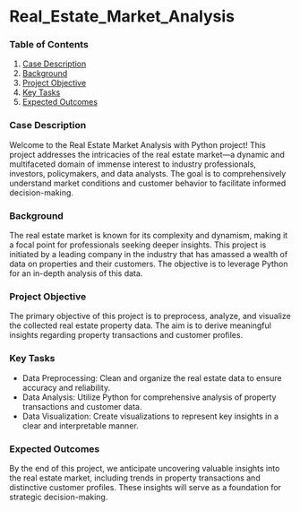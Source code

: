 # Real_Estate_Market_Analysis

### Table of Contents
1. [Case Description](#case)
2. [Background](#background)
4. [Project Objective](#project)
3. [Key Tasks](#key)
5. [Expected Outcomes ](#outcome)

### Case Description<a name="case"></a>
Welcome to the Real Estate Market Analysis with Python project! This project addresses the intricacies of the real estate market—a dynamic and multifaceted domain of immense interest to industry professionals, investors, policymakers, and data analysts. The goal is to comprehensively understand market conditions and customer behavior to facilitate informed decision-making.

### Background <a name="background"> </a>
The real estate market is known for its complexity and dynamism, making it a focal point for professionals seeking deeper insights. This project is initiated by a leading company in the industry that has amassed a wealth of data on properties and their customers. The objective is to leverage Python for an in-depth analysis of this data.

### Project Objective <a name="project"> </a>
The primary objective of this project is to preprocess, analyze, and visualize the collected real estate property data. The aim is to derive meaningful insights regarding property transactions and customer profiles.

### Key Tasks <a name="key"> </a>
- Data Preprocessing: Clean and organize the real estate data to ensure accuracy and reliability.
- Data Analysis: Utilize Python for comprehensive analysis of property transactions and customer data.
- Data Visualization: Create visualizations to represent key insights in a clear and interpretable manner.

### Expected Outcomes <a name="outcome"> </a> 
By the end of this project, we anticipate uncovering valuable insights into the real estate market, including trends in property transactions and distinctive customer profiles. These insights will serve as a foundation for strategic decision-making.
